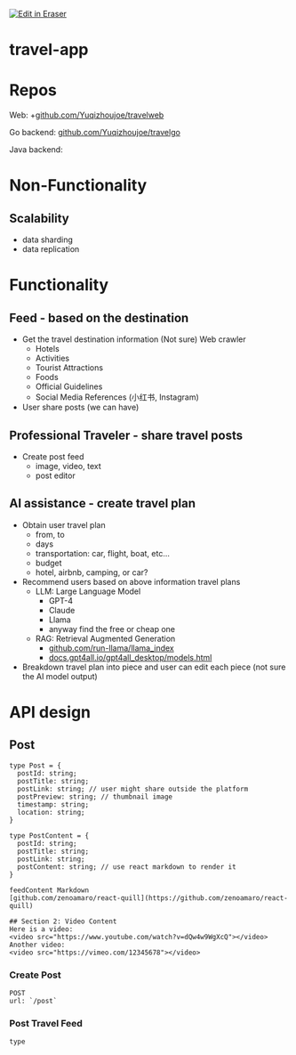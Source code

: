 <p><a target="_blank" href="https://app.eraser.io/workspace/msyd9SQo08JUWQItKwPb" id="edit-in-eraser-github-link"><img alt="Edit in Eraser" src="https://firebasestorage.googleapis.com/v0/b/second-petal-295822.appspot.com/o/images%2Fgithub%2FOpen%20in%20Eraser.svg?alt=media&amp;token=968381c8-a7e7-472a-8ed6-4a6626da5501"></a></p>

# travel-app
# Repos
Web: +[﻿github.com/Yuqizhoujoe/travelweb](https://github.com/Yuqizhoujoe/travelweb) 

Go backend: [﻿github.com/Yuqizhoujoe/travelgo](https://github.com/Yuqizhoujoe/travelgo) 

Java backend: 

# Non-Functionality
## Scalability
- data sharding
- data replication
# Functionality
## Feed - based on the destination
- Get the travel destination information (Not sure) Web crawler
    - Hotels
    - Activities
    - Tourist Attractions
    - Foods
    - Official Guidelines
    - Social Media References (小红书, Instagram)
- User share posts (we can have)
## Professional Traveler - share travel posts
- Create post feed
    - image, video, text
    - post editor
## AI assistance - create travel plan
- Obtain user travel plan 
    - from, to 
    - days
    - transportation: car, flight, boat, etc...
    - budget
    - hotel, airbnb, camping, or car?
- Recommend users based on above information travel plans
    - LLM: Large Language Model
        - GPT-4
        - Claude
        - Llama
        - anyway find the free or cheap one
    - RAG: Retrieval Augmented Generation
        - [﻿github.com/run-llama/llama_index](https://github.com/run-llama/llama_index)  
        - [﻿docs.gpt4all.io/gpt4all_desktop/models.html](https://docs.gpt4all.io/gpt4all_desktop/models.html) 
- Breakdown travel plan into piece and user can edit each piece (not sure the AI model output)
# API design
## Post
```
type Post = {
  postId: string;
  postTitle: string;
  postLink: string; // user might share outside the platform
  postPreview: string; // thumbnail image
  timestamp: string;
  location: string;  
}
```
```
type PostContent = {
  postId: string;
  postTitle: string;
  postLink: string;
  postContent: string; // use react markdown to render it
}

feedContent Markdown
[﻿github.com/zenoamaro/react-quill](https://github.com/zenoamaro/react-quill)

## Section 2: Video Content
Here is a video:
<video src="https://www.youtube.com/watch?v=dQw4w9WgXcQ"></video>
Another video:
<video src="https://vimeo.com/12345678"></video>
```
### Create Post
```
POST
url: `/post`
```
### Post Travel Feed
```
type
```




<!--- Eraser file: https://app.eraser.io/workspace/msyd9SQo08JUWQItKwPb --->
